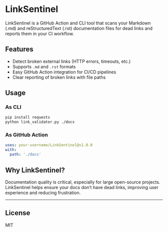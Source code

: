 # LinkSentinel

LinkSentinel is a GitHub Action and CLI tool that scans your Markdown (.md) and reStructuredText (.rst) documentation files for dead links and reports them in your CI workflow.

## Features

- Detect broken external links (HTTP errors, timeouts, etc.)
- Supports `.md` and `.rst` formats
- Easy GitHub Action integration for CI/CD pipelines
- Clear reporting of broken links with file paths

## Usage

### As CLI

```bash
pip install requests
python link_validator.py ./docs
```

### As GitHub Action

```yaml
uses: your-username/LinkSentinel@v1.0.0
with:
  path: './docs'
```

## Why LinkSentinel?

Documentation quality is critical, especially for large open-source projects.  
LinkSentinel helps ensure your docs don’t have dead links, improving user experience and reducing frustration.

---

## License

MIT
